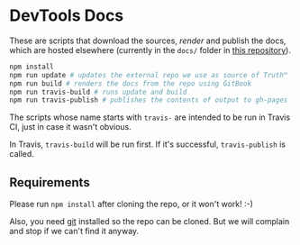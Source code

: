# DevTools Docs

These are scripts that download the sources, *render* and publish the docs, which are hosted elsewhere (currently in the `docs/` folder in [this repository](https://github.com/ochameau/ff-dt/)).

```bash
npm install
npm run update # updates the external repo we use as source of Truth™
npm run build # renders the docs from the repo using GitBook
npm run travis-build # runs update and build
npm run travis-publish # publishes the contents of output to gh-pages
```

The scripts whose name starts with `travis-` are intended to be run in Travis CI, just in case it wasn't obvious.

In Travis, `travis-build` will be run first. If it's successful, `travis-publish` is called.

## Requirements

Please run `npm install` after cloning the repo, or it won't work! :-)

Also, you need [git](https://git-scm.com/) installed so the repo can be cloned. But we will complain and stop if we can't find it anyway.

